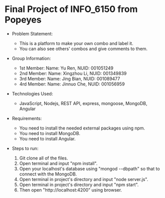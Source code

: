 # Final Project of INFO_6150 from Popeyes

- Problem Statement:
    * This is a platform to make your own combo and label it.
    * You can also see others' combos and give comments to them.
            
- Group Information:
  * 1st Member: Name: Yu Ren, NUID: 001051249
  * 2nd Member: Name: Xingzhou Li, NUID: 001349839
  * 3rd Member: Name: Jing Bian, NUID: 001089477
  * 4rd Member: Name: Jinnuo Che, NUID: 001056959

- Technologies Used:
  * JavaScript, Nodejs, REST API, express, mongoose, MongoDB, Angular

- Requirements:
  * You need to install the needed external packages using npm.
  * You need to install MongoDB.
  * You need to install Angular.

- Steps to run:
	1. Git clone all of the files.
	2. Open terminal and input "npm install".
	3. Open your localhost's database using "mongod --dbpath" so that to connect with the MongoDB.
	4. Open terminal in project's directory and input "node server.js".
	5. Open terminal in project's directory and input "npm start".
	6. Then open "http://localhost:4200" using browser.
